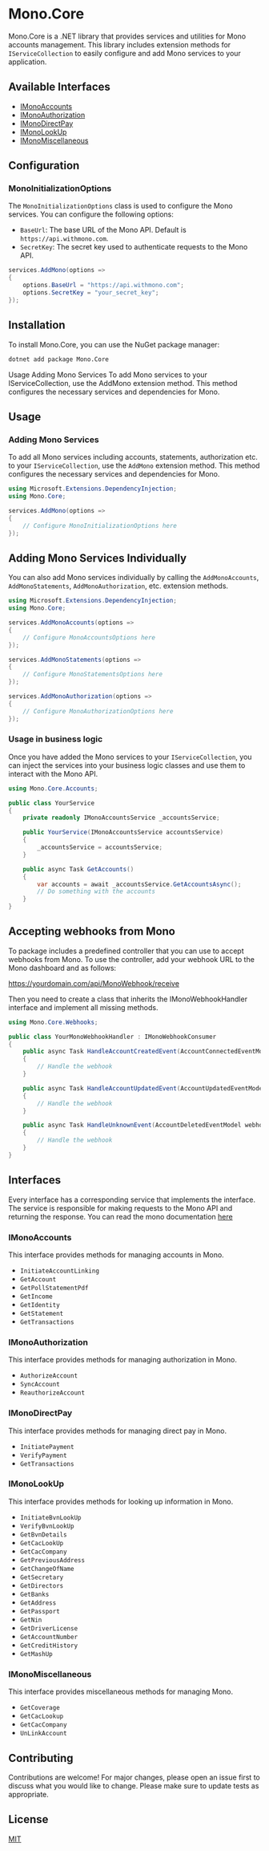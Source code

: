 # Mono.Core

Mono.Core is a .NET library that provides services and utilities for Mono accounts management. This library includes extension methods for `IServiceCollection` to easily configure and add Mono services to your application.

## Available Interfaces
<!-- link to all interfaces that have documentation of the methods in them -->
- [IMonoAccounts](#imonoaccounts)
- [IMonoAuthorization](#imonoauthorization)
- [IMonoDirectPay](#imonodirectpay)
- [IMonoLookUp](#imonolookup)
- [IMonoMiscellaneous](#imonomiscellaneous)

## Configuration

### MonoInitializationOptions

The `MonoInitializationOptions` class is used to configure the Mono services. You can configure the following options:

- `BaseUrl`: The base URL of the Mono API. Default is `https://api.withmono.com`.
- `SecretKey`: The secret key used to authenticate requests to the Mono API.

```csharp
services.AddMono(options =>
{
    options.BaseUrl = "https://api.withmono.com";
    options.SecretKey = "your_secret_key";
});
```

## Installation

To install Mono.Core, you can use the NuGet package manager:

```sh
dotnet add package Mono.Core
```

Usage
Adding Mono Services
To add Mono services to your IServiceCollection, use the AddMono extension method. This method configures the necessary services and dependencies for Mono.

## Usage

### Adding Mono Services

To add all Mono services including accounts, statements, authorization etc. to your `IServiceCollection`, use the `AddMono` extension method. This method configures the necessary services and dependencies for Mono.

```csharp
using Microsoft.Extensions.DependencyInjection;
using Mono.Core;

services.AddMono(options =>
{
    // Configure MonoInitializationOptions here
});
```

## Adding Mono Services Individually

You can also add Mono services individually by calling the `AddMonoAccounts`, `AddMonoStatements`, `AddMonoAuthorization`, etc. extension methods.

```csharp
using Microsoft.Extensions.DependencyInjection;
using Mono.Core;

services.AddMonoAccounts(options =>
{
    // Configure MonoAccountsOptions here
});

services.AddMonoStatements(options =>
{
    // Configure MonoStatementsOptions here
});

services.AddMonoAuthorization(options =>
{
    // Configure MonoAuthorizationOptions here
});
```

### Usage in business logic

Once you have added the Mono services to your `IServiceCollection`, you can inject the services into your business logic classes and use them to interact with the Mono API.

```csharp
using Mono.Core.Accounts;

public class YourService
{
    private readonly IMonoAccountsService _accountsService;

    public YourService(IMonoAccountsService accountsService)
    {
        _accountsService = accountsService;
    }

    public async Task GetAccounts()
    {
        var accounts = await _accountsService.GetAccountsAsync();
        // Do something with the accounts
    }
}
```

## Accepting webhooks from Mono

To package includes a predefined controller that you can use to accept webhooks from Mono. To use the controller, add your webhook URL to the Mono dashboard and as follows:

<https://yourdomain.com/api/MonoWebhook/receive>

Then you need to create a class that inherits the IMonoWebhookHandler interface and implement all missing methods.

```csharp
using Mono.Core.Webhooks;

public class YourMonoWebhookHandler : IMonoWebhookConsumer
{
    public async Task HandleAccountCreatedEvent(AccountConnectedEventModel webhook)
    {
        // Handle the webhook
    }

    public async Task HandleAccountUpdatedEvent(AccountUpdatedEventModel webhook)
    {
        // Handle the webhook
    }

    public async Task HandleUnknownEvent(AccountDeletedEventModel webhook)
    {
        // Handle the webhook
    }
}
```

## Interfaces
<!-- interfaces with details of the methods within them -->
Every interface has a corresponding service that implements the interface. The service is responsible for making requests to the Mono API and returning the response.
You can read the mono documentation [here](https://docs.mono.co/api)

### IMonoAccounts

This interface provides methods for managing accounts in Mono.

- `InitiateAccountLinking`
- `GetAccount`
- `GetPollStatementPdf`
- `GetIncome`
- `GetIdentity`
- `GetStatement`
- `GetTransactions`

### IMonoAuthorization

This interface provides methods for managing authorization in Mono.

- `AuthorizeAccount`
- `SyncAccount`
- `ReauthorizeAccount`

### IMonoDirectPay

This interface provides methods for managing direct pay in Mono.

- `InitiatePayment`
- `VerifyPayment`
- `GetTransactions`

### IMonoLookUp

This interface provides methods for looking up information in Mono.

- `InitiateBvnLookUp`
- `VerifyBvnLookUp`
- `GetBvnDetails`
- `GetCacLookUp`
- `GetCacCompany`
- `GetPreviousAddress`
- `GetChangeOfName`
- `GetSecretary`
- `GetDirectors`
- `GetBanks`
- `GetAddress`
- `GetPassport`
- `GetNin`
- `GetDriverLicense`
- `GetAccountNumber`
- `GetCreditHistory`
- `GetMashUp`

### IMonoMiscellaneous

This interface provides miscellaneous methods for managing Mono.

- `GetCoverage`
- `GetCacLookup`
- `GetCacCompany`
- `UnLinkAccount`

## Contributing

Contributions are welcome! For major changes, please open an issue first to discuss what you would like to change.
Please make sure to update tests as appropriate.

## License

[MIT](https://choosealicense.com/licenses/mit/)
